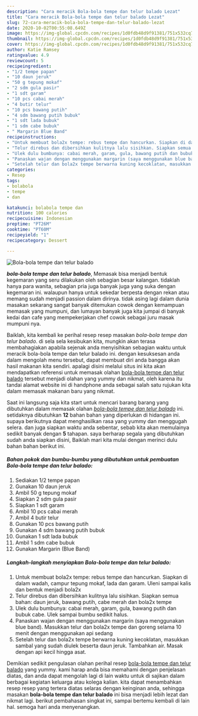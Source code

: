```yaml
---
description: "Cara meracik Bola-bola tempe dan telur balado Lezat"
title: "Cara meracik Bola-bola tempe dan telur balado Lezat"
slug: 72-cara-meracik-bola-bola-tempe-dan-telur-balado-lezat
date: 2020-10-02T00:55:08.649Z
image: https://img-global.cpcdn.com/recipes/1d0fdb48d9f91381/751x532cq70/bola-bola-tempe-dan-telur-balado-foto-resep-utama.jpg
thumbnail: https://img-global.cpcdn.com/recipes/1d0fdb48d9f91381/751x532cq70/bola-bola-tempe-dan-telur-balado-foto-resep-utama.jpg
cover: https://img-global.cpcdn.com/recipes/1d0fdb48d9f91381/751x532cq70/bola-bola-tempe-dan-telur-balado-foto-resep-utama.jpg
author: Katie Ramsey
ratingvalue: 4.9
reviewcount: 5
recipeingredient:
- "1/2 tempe papan"
- "10 daun jeruk"
- "50 g tepung mokaf"
- "2 sdm gula pasir"
- "1 sdt garam"
- "10 pcs cabai merah"
- "4 butir telur"
- "10 pcs bawang putih"
- "4 sdm bawang putih bubuk"
- "1 sdt lada bubuk"
- "1 sdm cabe bubuk"
- " Margarin Blue Band"
recipeinstructions:
- "Untuk membuat bola2x tempe: rebus tempe dan hancurkan. Siapkan di dalam wadah, campur tepung mokaf, lada dan garam. Uleni sampai kalis dan bentuk menjadi bola2x"
- "Telur direbus dan dibersihkan kulitnya lalu sisihkan. Siapkan semua bahan: daun jeruk, bawang putih, cabe merah dan bola2x tempe"
- "Ulek dulu bumbunya: cabai merah, garam, gula, bawang putih dan bubuk cabe. Ulek sampai bumbu sedikit halus."
- "Panaskan wajan dengan menggunakan margarin (saya menggunakan blue band). Masukkan telur dan bola2x tempe dan goreng selama 10 menit dengan menggunakan api sedang"
- "Setelah telur dan bola2x tempe berwarna kuning kecoklatan, masukkan sambal yang sudah diulek beserta daun jeruk. Tambahkan air. Masak dengan api kecil hingga asat."
categories:
- Resep
tags:
- bolabola
- tempe
- dan

katakunci: bolabola tempe dan 
nutrition: 100 calories
recipecuisine: Indonesian
preptime: "PT26M"
cooktime: "PT60M"
recipeyield: "1"
recipecategory: Dessert

---
```



![Bola-bola tempe dan telur balado](https://img-global.cpcdn.com/recipes/1d0fdb48d9f91381/751x532cq70/bola-bola-tempe-dan-telur-balado-foto-resep-utama.jpg)

<b><i>bola-bola tempe dan telur balado</i></b>, Memasak bisa menjadi bentuk kegemaran yang seru dilakukan oleh sebagian besar kalangan. tidaklah hanya para wanita, sebagian pria juga banyak juga yang suka dengan kegemaran ini. walaupun hanya untuk sekedar berpesta dengan rekan atau memang sudah menjadi passion dalam dirinya. tidak asing lagi dalam dunia masakan sekarang sangat banyak ditemukan cowok dengan kemampuan memasak yang mumpuni, dan lumayan banyak juga kita jumpai di banyak kedai dan cafe yang mempekerjakan chef cowok sebagai juru masak mumpuni nya.

Baiklah, kita kembali ke perihal resep resep masakan <i>bola-bola tempe dan telur balado</i>. di sela sela kesibukan kita, mungkin akan terasa membahagiakan apabila sejenak anda menyisihkan sebagian waktu untuk meracik bola-bola tempe dan telur balado ini. dengan kesuksesan anda dalam mengolah menu tersebut, dapat membuat diri anda bangga akan hasil makanan kita sendiri. apalagi disini melalui situs ini kita akan mendapatkan referensi untuk memasak olahan <u>bola-bola tempe dan telur balado</u> tersebut menjadi olahan yang yummy dan nikmat, oleh karena itu tandai alamat website ini di handphone anda sebagai salah satu rujukan kita dalam memasak makanan baru yang nikmat.




Saat ini langsung saja kita start untuk mencari barang barang yang dibutuhkan dalam memasak olahan <u><i>bola-bola tempe dan telur balado</i></u> ini. setidaknya dibutuhkan <b>12</b> bahan bahan yang diperlukan di hidangan ini. supaya berikutnya dapat menghasilkan rasa yang yummy dan menggugah selera. dan juga siapkan waktu anda sebentar, sebab kita akan memulainya sedikit banyak dengan <b>5</b> tahapan. saya berharap segala yang dibutuhkan sudah anda siapkan disini, Baiklah mari kita mulai dengan merinci dulu bahan bahan berikut ini.

<!--inarticleads1-->

##### Bahan pokok dan bumbu-bumbu yang dibutuhkan untuk pembuatan Bola-bola tempe dan telur balado:

1. Sediakan 1/2 tempe papan
1. Gunakan 10 daun jeruk
1. Ambil 50 g tepung mokaf
1. Siapkan 2 sdm gula pasir
1. Siapkan 1 sdt garam
1. Ambil 10 pcs cabai merah
1. Ambil 4 butir telur
1. Gunakan 10 pcs bawang putih
1. Gunakan 4 sdm bawang putih bubuk
1. Gunakan 1 sdt lada bubuk
1. Ambil 1 sdm cabe bubuk
1. Gunakan  Margarin (Blue Band)




<!--inarticleads2-->

##### Langkah-langkah menyiapkan Bola-bola tempe dan telur balado:

1. Untuk membuat bola2x tempe: rebus tempe dan hancurkan. Siapkan di dalam wadah, campur tepung mokaf, lada dan garam. Uleni sampai kalis dan bentuk menjadi bola2x
1. Telur direbus dan dibersihkan kulitnya lalu sisihkan. Siapkan semua bahan: daun jeruk, bawang putih, cabe merah dan bola2x tempe
1. Ulek dulu bumbunya: cabai merah, garam, gula, bawang putih dan bubuk cabe. Ulek sampai bumbu sedikit halus.
1. Panaskan wajan dengan menggunakan margarin (saya menggunakan blue band). Masukkan telur dan bola2x tempe dan goreng selama 10 menit dengan menggunakan api sedang
1. Setelah telur dan bola2x tempe berwarna kuning kecoklatan, masukkan sambal yang sudah diulek beserta daun jeruk. Tambahkan air. Masak dengan api kecil hingga asat.




Demikian sedikit pengulasan olahan perihal resep <u>bola-bola tempe dan telur balado</u> yang yummy. kami harap anda bisa memahami dengan penjelasan diatas, dan anda dapat mengolah lagi di lain waktu untuk di sajikan dalam berbagai kegiatan keluarga atau kolega kalian. kita dapat menambahkan resep resep yang tertera diatas selaras dengan keinginan anda, sehingga masakan <b>bola-bola tempe dan telur balado</b> ini bisa menjadi lebih lezat dan nikmat lagi. berikut pembahasan singkat ini, sampai bertemu kembali di lain hal. semoga hari anda menyenangkan.
